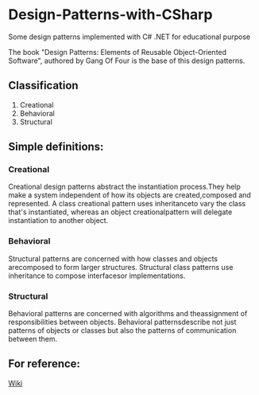 # Design-Patterns-with-CSharp
Some design patterns implemented with C# .NET for educational purpose

The book "Design Patterns: Elements of Reusable Object-Oriented Software", authored by Gang Of Four is the base of this design patterns.

## Classification
1. Creational
2. Behavioral
3. Structural

## Simple definitions:

### Creational
Creational design patterns abstract the instantiation process.They help make a system independent of how its objects are created,composed and represented. A class creational pattern uses inheritanceto vary the class that's instantiated, whereas an object creationalpattern will delegate instantiation to another object.  

### Behavioral
Structural patterns are concerned with how classes and objects arecomposed to form larger structures. Structural class patterns use inheritance to compose  interfacesor implementations.

### Structural
Behavioral patterns are concerned with algorithms and theassignment of responsibilities between objects. Behavioral patternsdescribe not just patterns of objects or classes but also the patterns of communication between them.

## For reference:
[Wiki](https://en.wikipedia.org/wiki/Software_design_pattern)
